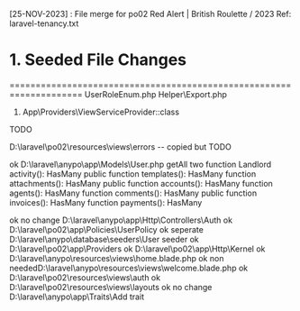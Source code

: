 [25-NOV-2023] : File merge for po02
Red Alert | British Roulette / 2023
Ref: laravel-tenancy.txt

# 1. Seeded File Changes 
====================================================================
UserRoleEnum.php
Helper\Export.php
1. App\Providers\ViewServiceProvider::class


TODO

D:\laravel\po02\resources\views\errors
	-- copied but TODO

ok D:\laravel\anypo\app\Models\User.php
	getAll two function Landlord
	activity(): HasMany
	 public function templates(): HasMany
function attachments(): HasMany
public function accounts(): HasMany
function agents(): HasMany
function comments(): HasMany
public function invoices(): HasMany
function payments(): HasMany

ok no change D:\laravel\anypo\app\Http\Controllers\Auth
ok D:\laravel\po02\app\Policies\UserPolicy
ok seperate D:\laravel\anypo\database\seeders\User seeder
ok D:\laravel\po02\app\Providers
ok D:\laravel\po02\app\Http\Kernel
ok D:\laravel\anypo\resources\views\home.blade.php
ok non neededD:\laravel\anypo\resources\views\welcome.blade.php
ok D:\laravel\po02\resources\views\auth
ok D:\laravel\po02\resources\views\layouts
ok no change D:\laravel\anypo\app\Traits\Add trait
